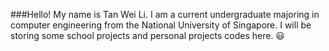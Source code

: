 ###Hello! My name is Tan Wei Li.
I am a current undergraduate majoring in computer engineering from the National University of Singapore.
I will be storing some school projects and personal projects codes here. 😃
